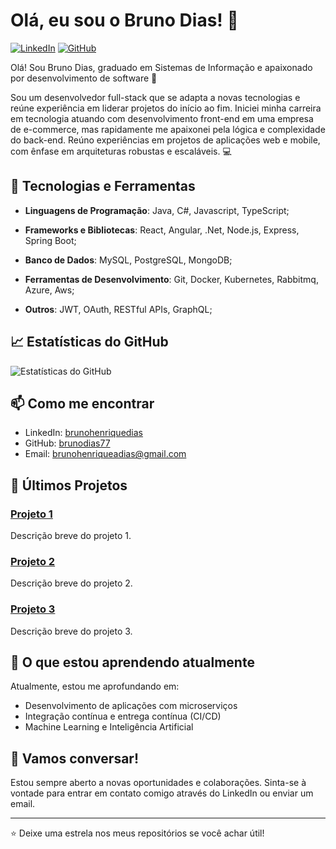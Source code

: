 # Olá, eu sou o Bruno Dias! 👋

[![LinkedIn](https://img.shields.io/badge/LinkedIn-Perfil-blue)](https://www.linkedin.com/in/brunohenriquedias/)
[![GitHub](https://img.shields.io/badge/GitHub-Perfil-black)](https://github.com/brunodias77)

Olá! Sou Bruno Dias, graduado em Sistemas de Informação e apaixonado por desenvolvimento de software 👋 

Sou um desenvolvedor full-stack que se adapta a novas tecnologias e reúne experiência em liderar projetos do início ao fim. Iniciei minha carreira em tecnologia atuando com desenvolvimento front-end em uma empresa de e-commerce, mas rapidamente me apaixonei pela lógica e complexidade do back-end. Reúno experiências em projetos de aplicações web e mobile, com ênfase em arquiteturas robustas e escaláveis. 💻 

## 🚀 Tecnologias e Ferramentas

- **Linguagens de Programação**: Java, C#, Javascript, TypeScript;

- **Frameworks e Bibliotecas**: React, Angular, .Net,  Node.js, Express, Spring Boot;
- **Banco de Dados**: MySQL, PostgreSQL, MongoDB;
- **Ferramentas de Desenvolvimento**: Git, Docker, Kubernetes, Rabbitmq, Azure, Aws;
- **Outros**: JWT, OAuth, RESTful APIs, GraphQL;

## 📈 Estatísticas do GitHub

![Estatísticas do GitHub](https://github-readme-stats.vercel.app/api?username=brunodias77&show_icons=true&theme=radical)

## 📫 Como me encontrar

- LinkedIn: [brunohenriquedias](https://www.linkedin.com/in/brunohenriquedias/)
- GitHub: [brunodias77](https://github.com/brunodias77)
- Email: brunohenriqueadias@gmail.com

## 📝 Últimos Projetos

### [Projeto 1](https://github.com/seu-usuario/projeto-1)
Descrição breve do projeto 1.

### [Projeto 2](https://github.com/seu-usuario/projeto-2)
Descrição breve do projeto 2.

### [Projeto 3](https://github.com/seu-usuario/projeto-3)
Descrição breve do projeto 3.

## 🌱 O que estou aprendendo atualmente

Atualmente, estou me aprofundando em:

- Desenvolvimento de aplicações com microserviços
- Integração contínua e entrega contínua (CI/CD)
- Machine Learning e Inteligência Artificial

## 💬 Vamos conversar!

Estou sempre aberto a novas oportunidades e colaborações. Sinta-se à vontade para entrar em contato comigo através do LinkedIn ou enviar um email.

---

⭐️ Deixe uma estrela nos meus repositórios se você achar útil!
